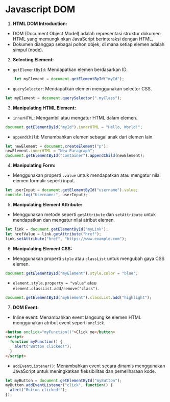 
# Javascript DOM

1.  **HTML DOM Introduction:**
    
   -   DOM (Document Object Model) adalah representasi struktur dokumen HTML yang memungkinkan JavaScript berinteraksi dengan HTML.
   -   Dokumen dianggap sebagai pohon objek, di mana setiap elemen adalah simpul (node).
2.  **Selecting Element:**
    
   -   `getElementById`: Mendapatkan elemen berdasarkan ID.
```js
    let myElement = document.getElementById("myId");
```
   -   `querySelector`: Mendapatkan elemen menggunakan selector CSS.
```js
let myElement = document.querySelector(".myClass");
```
3.  **Manipulating HTML Element:**
    
   -   `innerHTML`: Mengambil atau mengatur HTML dalam elemen.
```js
document.getElementById("myId").innerHTML = "Hello, World!";
```
   -   `appendChild`: Menambahkan elemen sebagai anak dari elemen lain.
```js
let newElement = document.createElement("p");
newElement.innerHTML = "New Paragraph";
document.getElementById("container").appendChild(newElement);
```
4.  **Manipulating Form:**
    
   -   Menggunakan properti `.value` untuk mendapatkan atau mengatur nilai elemen formulir seperti input.
```js
let userInput = document.getElementById("username").value;
console.log("Username:", userInput);
```
5.  **Manipulating Element Attribute:**
    
   -   Menggunakan metode seperti `getAttribute` dan `setAttribute` untuk mendapatkan dan mengatur nilai atribut elemen.
```js
let link = document.getElementById("myLink");
let hrefValue = link.getAttribute("href");
link.setAttribute("href", "https://www.example.com");
```
6.  **Manipulating Element CSS:**
    
   -   Menggunakan properti `style` atau `classList` untuk mengubah gaya CSS elemen.
```js
document.getElementById("myElement").style.color = "blue";
```
   -   `element.style.property = "value"` atau `element.classList.add/remove("class")`.
```js
document.getElementById("myElement").classList.add("highlight");
```
7.  **DOM Event:**
    
   -   Inline event: Menambahkan event langsung ke elemen HTML menggunakan atribut event seperti `onclick`.
```html
<button onclick="myFunction()">Click me</button>
<script>
  function myFunction() {
    alert("Button clicked!");
  }
</script>
```
   -   `addEventListener()`: Menambahkan event secara dinamis menggunakan JavaScript untuk meningkatkan fleksibilitas dan pemeliharaan kode.
```js
let myButton = document.getElementById("myButton");
myButton.addEventListener("click", function() {
  alert("Button clicked!");
});
```
